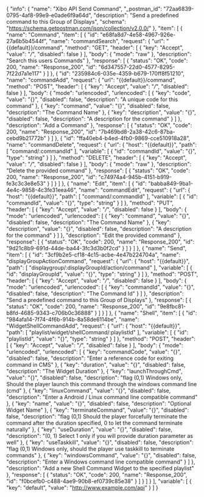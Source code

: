 {
  "info": {
    "name": "Xibo API Send Command",
    "_postman_id": "72aa6839-0795-4af8-99e9-e0ade6f9a64d",
    "description": "Send a predefined command to this Group of Displays",
    "schema": "https://schema.getpostman.com/json/collection/v2.0.0/"
  },
  "item": [
    {
      "name": "Command",
      "item": [
        {
          "id": "e68fa8d7-4e58-4967-926e-27a6b5b4544f",
          "name": "commandSearch",
          "request": {
            "url": "{{default}}/command",
            "method": "GET",
            "header": [
              {
                "key": "Accept",
                "value": "*/*",
                "disabled": false
              }
            ],
            "body": {
              "mode": "raw"
            },
            "description": "Search this users Commands"
          },
          "response": [
            {
              "status": "OK",
              "code": 200,
              "name": "Response_200",
              "id": "6d347557-22d0-4577-8295-7f22d7a1e117"
            }
          ]
        },
        {
          "id": "235984c6-035e-4359-b679-170ff8f51210",
          "name": "commandAdd",
          "request": {
            "url": "{{default}}/command",
            "method": "POST",
            "header": [
              {
                "key": "Accept",
                "value": "*/*",
                "disabled": false
              }
            ],
            "body": {
              "mode": "urlencoded",
              "urlencoded": [
                {
                  "key": "code",
                  "value": "{}",
                  "disabled": false,
                  "description": "A unique code for this command"
                },
                {
                  "key": "command",
                  "value": "{}",
                  "disabled": false,
                  "description": "The Command Name"
                },
                {
                  "key": "description",
                  "value": "{}",
                  "disabled": false,
                  "description": "A description for the command"
                }
              ]
            },
            "description": "Add a Command"
          },
          "response": [
            {
              "status": "OK",
              "code": 200,
              "name": "Response_200",
              "id": "7b469bd8-2a38-42c6-87ba-cebd9b21772b"
            }
          ]
        },
        {
          "id": "ffa40eb4-b4ed-4fb0-9869-cce510918a28",
          "name": "commandDelete",
          "request": {
            "url": {
              "host": "{{default}}",
              "path": [
                "command/:commandId"
              ],
              "variable": [
                {
                  "id": "commandId",
                  "value": "{}",
                  "type": "string"
                }
              ]
            },
            "method": "DELETE",
            "header": [
              {
                "key": "Accept",
                "value": "*/*",
                "disabled": false
              }
            ],
            "body": {
              "mode": "raw"
            },
            "description": "Delete the provided command"
          },
          "response": [
            {
              "status": "OK",
              "code": 200,
              "name": "Response_200",
              "id": "c74974a4-945b-4151-b919-fe3c3c3e8e53"
            }
          ]
        }
      ]
    },
    {
      "name": "Edit",
      "item": [
        {
          "id": "babba849-9ba1-4e4c-9858-4c3fe31eea46",
          "name": "commandEdit",
          "request": {
            "url": {
              "host": "{{default}}",
              "path": [
                "command/:commandId"
              ],
              "variable": [
                {
                  "id": "commandId",
                  "value": "{}",
                  "type": "string"
                }
              ]
            },
            "method": "PUT",
            "header": [
              {
                "key": "Accept",
                "value": "*/*",
                "disabled": false
              }
            ],
            "body": {
              "mode": "urlencoded",
              "urlencoded": [
                {
                  "key": "command",
                  "value": "{}",
                  "disabled": false,
                  "description": "The Command Name"
                },
                {
                  "key": "description",
                  "value": "{}",
                  "disabled": false,
                  "description": "A description for the command"
                }
              ]
            },
            "description": "Edit the provided command"
          },
          "response": [
            {
              "status": "OK",
              "code": 200,
              "name": "Response_200",
              "id": "9d21c8b9-691d-44de-ba44-3fc3d3b0f2cd"
            }
          ]
        }
      ]
    },
    {
      "name": "Send",
      "item": [
        {
          "id": "3cf9b2e5-cf18-4c15-acbe-4e47b224704a",
          "name": "displayGroupActionCommand",
          "request": {
            "url": {
              "host": "{{default}}",
              "path": [
                "displaygroup/:displayGroupId/action/command"
              ],
              "variable": [
                {
                  "id": "displayGroupId",
                  "value": "{}",
                  "type": "string"
                }
              ]
            },
            "method": "POST",
            "header": [
              {
                "key": "Accept",
                "value": "*/*",
                "disabled": false
              }
            ],
            "body": {
              "mode": "urlencoded",
              "urlencoded": [
                {
                  "key": "commandId",
                  "value": "{}",
                  "disabled": false,
                  "description": "The Command Id"
                }
              ]
            },
            "description": "Send a predefined command to this Group of Displays"
          },
          "response": [
            {
              "status": "OK",
              "code": 200,
              "name": "Response_200",
              "id": "9e8fbc81-b8fd-4685-9343-c706b0c36888"
            }
          ]
        }
      ]
    },
    {
      "name": "Shell",
      "item": [
        {
          "id": "984afa14-7f74-4f6b-914b-8a58de6114be",
          "name": "WidgetShellCommandAdd",
          "request": {
            "url": {
              "host": "{{default}}",
              "path": [
                "playlist/widget/shellCommand/:playlistId"
              ],
              "variable": [
                {
                  "id": "playlistId",
                  "value": "{}",
                  "type": "string"
                }
              ]
            },
            "method": "POST",
            "header": [
              {
                "key": "Accept",
                "value": "*/*",
                "disabled": false
              }
            ],
            "body": {
              "mode": "urlencoded",
              "urlencoded": [
                {
                  "key": "commandCode",
                  "value": "{}",
                  "disabled": false,
                  "description": "Enter a reference code for exiting command in CMS"
                },
                {
                  "key": "duration",
                  "value": "{}",
                  "disabled": false,
                  "description": "The Widget Duration"
                },
                {
                  "key": "launchThroughCmd",
                  "value": "{}",
                  "disabled": false,
                  "description": "flag (0,1) Windows only, Should the player launch this command through the windows command line (cmd"
                },
                {
                  "key": "linuxCommand",
                  "value": "{}",
                  "disabled": false,
                  "description": "Enter a Android / Linux command line compatible command"
                },
                {
                  "key": "name",
                  "value": "{}",
                  "disabled": false,
                  "description": "Optional Widget Name"
                },
                {
                  "key": "terminateCommand",
                  "value": "{}",
                  "disabled": false,
                  "description": "flag (0,1) Should the player forcefully terminate the command after the duration specified, 0 to let the command terminate naturally"
                },
                {
                  "key": "useDuration",
                  "value": "{}",
                  "disabled": false,
                  "description": "(0, 1) Select 1 only if you will provide duration parameter as well"
                },
                {
                  "key": "useTaskkill",
                  "value": "{}",
                  "disabled": false,
                  "description": "flag (0,1) Windows only, should the player use taskkill to terminate commands"
                },
                {
                  "key": "windowsCommand",
                  "value": "{}",
                  "disabled": false,
                  "description": "Enter a Windows command line compatible command"
                }
              ]
            },
            "description": "Add a new Shell Command Widget to the specified playlist"
          },
          "response": [
            {
              "status": "OK",
              "code": 200,
              "name": "Response_200",
              "id": "f0bcefb0-c488-4ae9-90b8-ef0739c85e38"
            }
          ]
        }
      ]
    }
  ],
  "variable": [
    {
      "key": "default",
      "value": "http://www.example.com/api"
    }
  ]
}